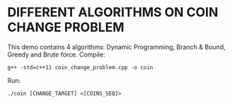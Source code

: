 # DIFFERENT ALGORITHMS ON COIN CHANGE PROBLEM
This demo contains 4 algorithms: Dynamic Programming, Branch & Bound, Greedy and Brute force. 
Compile: 
```
g++ -std=c++11 coin_change_problem.cpp -o coin
```
Run:
```
./coin [CHANGE_TARGET] <[COINS_SEQ]>
```
